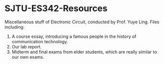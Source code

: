 # SJTU-ES342-Resources
Miscellaneous stuff of Electronic Circuit, conducted by Prof. Yuye Ling.
Files including:
  1. A course essay, introducing a famous people in the history of communication technology.
  2. Our lab report.
  3. Midterm and final exams from elder students, which are really similar to our own exams.
